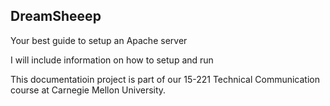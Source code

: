 ## DreamSheeep

Your best guide to setup an Apache server

I will include information on how to setup and run

This documentatioin project is part of our 15-221 Technical Communication course at Carnegie Mellon University.